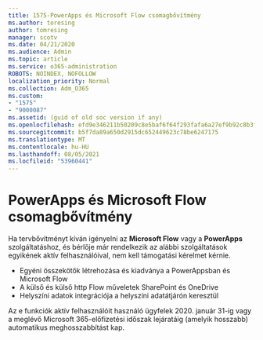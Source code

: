 ```yaml
---
title: 1575-PowerApps és Microsoft Flow csomagbővítmény
ms.author: toresing
author: tomresing
manager: scotv
ms.date: 04/21/2020
ms.audience: Admin
ms.topic: article
ms.service: o365-administration
ROBOTS: NOINDEX, NOFOLLOW
localization_priority: Normal
ms.collection: Adm_O365
ms.custom:
- "1575"
- "9000087"
ms.assetid: (guid of old soc version if any)
ms.openlocfilehash: efd9e346211b50209c8e5baf6f64f293fafa6a27ef9b92c8b3f6fade889307a4
ms.sourcegitcommit: b5f7da89a650d2915dc652449623c78be6247175
ms.translationtype: MT
ms.contentlocale: hu-HU
ms.lasthandoff: 08/05/2021
ms.locfileid: "53960441"
---
```

# <a name="powerapps-and-microsoft-flow-plan-extension"></a>PowerApps és Microsoft Flow csomagbővítmény

Ha tervbővítményt kíván igényelni az **Microsoft Flow** vagy a **PowerApps** szolgáltatáshoz, és bérlője már rendelkezik az alábbi szolgáltatások egyikének aktív felhasználóival, nem kell támogatási kérelmet kérnie.

- Egyéni összekötők létrehozása és kiadványa a PowerAppsban és Microsoft Flow
- A külső és külső http Flow műveletek SharePoint és OneDrive
- Helyszíni adatok integrációja a helyszíni adatátjárón keresztül

Az e funkciók aktív felhasználóit használó ügyfelek 2020. január 31-ig vagy a meglévő Microsoft 365-előfizetési időszak lejáratáig (amelyik hosszabb) automatikus meghosszabbítást kap.